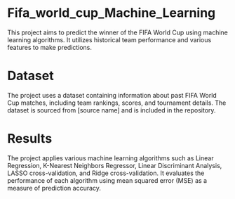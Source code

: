# Fifa_world_cup_Machine_Learning
This project aims to predict the winner of the FIFA World Cup using machine learning algorithms. It utilizes historical team performance and various features to make predictions.

# Dataset
The project uses a dataset containing information about past FIFA World Cup matches, including team rankings, scores, and tournament details. The dataset is sourced from [source name] and is included in the repository.

# Results
The project applies various machine learning algorithms such as Linear Regression, K-Nearest Neighbors Regressor, Linear Discriminant Analysis, LASSO cross-validation, and Ridge cross-validation. It evaluates the performance of each algorithm using mean squared error (MSE) as a measure of prediction accuracy.
